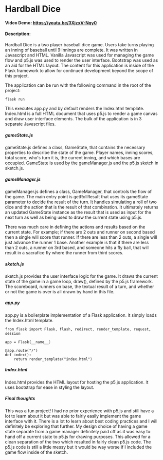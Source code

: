# Hardball Dice
#### Video Demo:  https://youtu.be/3XjzxV-Nqy0
#### Description:

Hardball Dice is a two player baseball dice game. Users take turns playing an inning of baseball until 9 innings are complete. It was written in Javascript and HTML. Vanilla Javascript was used for managing the game flow and p5.js was used to render the user interface. Bootstrap was used as an aid for the HTML layout. The content for this application is inside of the Flask framework to allow for continued development beyond the scope of this project.

The application can be run with the following command in the root of the project:

```
flask run
```

This executes app.py and by default renders the Index.html template. Index.html is a full HTML document that uses p5.js to render a game canvas and draw user interface elements. The bulk of the application is in 3 separate Javascript files.

##### gameState.js
gameState.js defines a class, GameState, that contains the necessary properties to describe the state of the game. Player names, inning scores, total score, who's turn it is, the current inning, and which bases are occupied. GameState is used by the gameManager.js and the p5.js sketch in sketch.js.

##### gameManager.js
gameManager.js defines a class, GameManager, that controls the flow of the game. The main entry point is getRollResult that uses its gameState parameter to decide the result of the turn. It handles simulating a roll of two dice and the action that is the result of that combination. It ultimately returns an updated GameState instance as the result that is used as input for the next turn as well as being used to draw the current state using p5.js.

There was much care in defining the actions and results based on the current state. For example; if there are 2 outs and runner on second based then a single will score that runner. If there are less than 2 outs, a single will just advance the runner 1 base. Another example is that if there are less than 2 outs, a runner on 3rd based, and someone hits a fly ball, that will result in a sacrafice fly where the runner from third scores.

##### sketch.js
sketch.js provides the user interface logic for the game. It draws the current state of the game in a game loop, draw(), defined by the p5.js framework. The scoreboard, runners on base, the textual result of a turn, and whether or not the game is over is all drawn by hand in this file.

##### app.py
app.py is a boilerplate implementation of a Flask application. It simply loads the Index.html template.

```
from flask import Flask, flash, redirect, render_template, request, session

app = Flask(__name__)

@app.route("/")
def index():
    return render_template("index.html")
```

##### Index.html
Index.html provides the HTML layout for hosting the p5.js application. It uses bootstrap for ease in styling the layout.

##### Final thoughts
This was a fun project! I had no prior experience with p5.js and still have a lot to learn about it but was able to fairly easily implement the game interface with it. There is a lot to learn about best coding practices and I will definitely be exploring that further. My design choice of having a game state separate from a game manager definitely paid off as it was easy to hand off a current state to p5.js for drawing purposes. This allowed for a clean separation of the two which resulted in fairly clean p5.js code. The p5.js code is still a little messy but it would be way worse if I included the game flow inside of the sketch.

